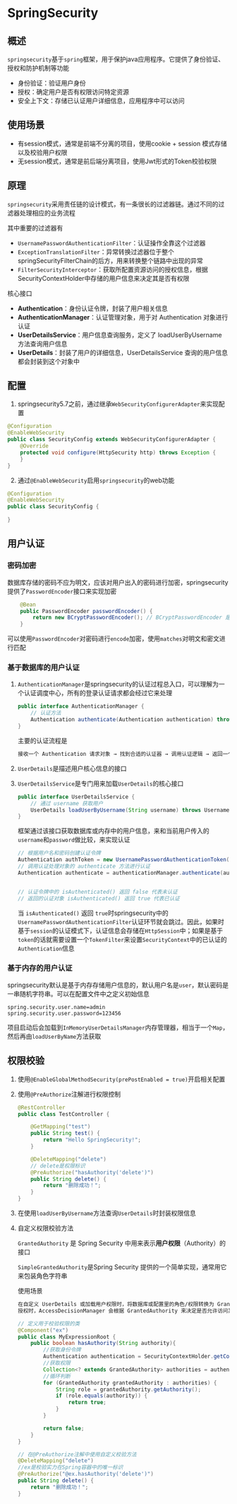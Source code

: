 # SpringSecurity

## 概述

`springsecurity`基于`spring`框架，用于保护java应用程序。它提供了身份验证、授权和防护机制等功能

- 身份验证：验证用户身份
- 授权：确定用户是否有权限访问特定资源
- 安全上下文：存储已认证用户详细信息，应用程序中可以访问

## 使用场景

- 有session模式，通常是前端不分离的项目，使用cookie + session 模式存储以及校验用户权限
- 无session模式，通常是前后端分离项目，使用Jwt形式的Token校验权限

## 原理

`springsecurity`采用责任链的设计模式，有一条很长的过滤器链。通过不同的过滤器处理相应的业务流程

其中重要的过滤器有

- `UsernamePasswordAuthenticationFilter`：认证操作全靠这个过滤器
- `ExceptionTranslationFilter`：异常转换过滤器位于整个springSecurityFilterChain的后方，用来转换整个链路中出现的异常
- `FilterSecurityInterceptor`：获取所配置资源访问的授权信息，根据SecurityContextHolder中存储的用户信息来决定其是否有权限

核心接口

- **Authentication**：身份认证令牌，封装了用户相关信息
- **AuthenticationManager**：认证管理对象，用于对 Authentication 对象进行认证
- **UserDetailsService**：用户信息查询服务，定义了 loadUserByUsername 方法查询用户信息
- **UserDetails**：封装了用户的详细信息，UserDetailsService 查询的用户信息都会封装到这个对象中

## 配置

1. springsecurity5.7之前，通过继承`WebSecurityConfigurerAdapter`来实现配置

```java
@Configuration
@EnableWebSecurity
public class SecurityConfig extends WebSecurityConfigurerAdapter {
    @Override
    protected void configure(HttpSecurity http) throws Exception {
    }
}

```



2. 通过`@EnableWebSecurity`启用`springsecurity`的web功能

```java
@Configuration
@EnableWebSecurity
public class SecurityConfig {
    
}
```

## 用户认证

### 密码加密

数据库存储的密码不应为明文，应该对用户出入的密码进行加密，springsecurity提供了`PasswordEncoder`接口来实现加密

```java
    @Bean
    public PasswordEncoder passwordEncoder() {
        return new BCryptPasswordEncoder(); // BCryptPasswordEncoder 是最常用的实现类
    }
```

可以使用`PasswordEncoder`对密码进行`encode`加密，使用`matches`对明文和密文进行匹配

### 基于数据库的用户认证

1. `AuthenticationManager`是springsecurity的认证过程总入口，可以理解为一个认证调度中心，所有的登录认证请求都会经过它来处理

   ```java
   public interface AuthenticationManager {
       // 认证方法
       Authentication authenticate(Authentication authentication) throws AuthenticationException;
   }
   ```

   主要的认证流程是

   ```sh
   接收一个 Authentication 请求对象 → 找到合适的认证器 → 调用认证逻辑 → 返回一个认证成功的 Authentication 对象（带上用户权限信息等
   ```

2. `UserDetails`是描述用户核心信息的接口

3. `UserDetailsService`是专门用来加载`UserDetails`的核心接口

   ```java
   public interface UserDetailsService {
       // 通过 username 获取用户
       UserDetails loadUserByUsername(String username) throws UsernameNotFoundException;
   }
   ```

   框架通过该接口获取数据库或内存中的用户信息，来和当前用户传入的`username`和`password`做比较，来实现认证

   ```java
   // 根据用户名和密码创建认证令牌
   Authentication authToken = new UsernamePasswordAuthenticationToken(username, password);
   // 调用认证处理对象的 authenticate 方法进行认证
   Authentication authenticate = authenticationManager.authenticate(authToken);
   
   
   // 认证令牌中的 isAuthenticated() 返回 false 代表未认证
   // 返回的认证对象 isAuthenticated() 返回 true 代表已认证
   ```

   当 `isAuthenticated()` 返回 `true`时springsecurity中的 `UsernamePasswordAuthenticationFilter`认证环节就会跳过。因此，如果时基于`session`的认证模式下，认证信息会存储在`HttpSession`中；如果是基于`token`的话就需要设置一个`TokenFilter`来设置`SecurityContext`中的已认证的`Authentication`信息

   

### 基于内存的用户认证

springsecurity默认是基于内存存储用户信息的，默认用户名是`user`，默认密码是一串随机字符串。可以在配置文件中之定义初始信息

```properties
spring.security.user.name=admin
spring.security.user.password=123456
```

项目启动后会加载到`InMemoryUserDetailsManager`内存管理器，相当于一个`Map`，然后再由`loadUserByName`方法获取

## 权限校验

1. 使用`@EnableGlobalMethodSecurity(prePostEnabled = true)`开启相关配置

2. 使用`@PreAuthorize`注解进行权限控制

   ```java
   @RestController
   public class TestController {
   
       @GetMapping("test")
       public String test() {
           return "Hello SpringSecurity!";
       }
   
       @DeleteMapping("delete")
       // delete是权限标识
       @PreAuthorize("hasAuthority('delete')")
       public String delete() {
           return "删除成功！";
       }
   }
   ```

3. 在使用`loadUserByUsername`方法查询`UserDetails`时封装权限信息

4. 自定义权限校验方法

   `GrantedAuthority` 是 Spring Security 中用来表示**用户权限**（Authority）的接口

   `SimpleGrantedAuthority`是Spring Security 提供的一个简单实现，通常用它来包装角色字符串

   使用场景

   ```sh
   在自定义 UserDetails 或加载用户权限时，将数据库或配置里的角色/权限转换为 GrantedAuthority 对象。
   授权时，AccessDecisionManager 会根据 GrantedAuthority 来决定是否允许访问某个资源。
   ```

   ```java
   // 定义用于校验权限的类
   @Component("ex")
   public class MyExpressionRoot {
       public boolean hasAuthority(String authority){
           //获取身份令牌
           Authentication authentication = SecurityContextHolder.getContext().getAuthentication();
           //获取权限
           Collection<? extends GrantedAuthority> authorities = authentication.getAuthorities();
           //循环判断
           for (GrantedAuthority grantedAuthority : authorities) {
               String role = grantedAuthority.getAuthority();
               if (role.equals(authority)) {
                   return true;
               }
           }
   
           return false;
       }
   }
   
   // 在@PreAuthorize注解中使用自定义校验方法
   @DeleteMapping("delete")
   //ex是校验实力在Spring容器中的唯一标识
   @PreAuthorize("@ex.hasAuthority('delete')")
   public String delete() {
       return "删除成功！";
   }
   ```

   